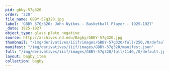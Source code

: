 ```yaml
---
pid: gbby-57g320
order: '320'
file_name: GBBY-57g320.jpg
label: 'GBBY 57G/320: John Nyikos - Basketball Player - 1925-1927'
_date: 1925-1927
object_type: glass plate negative
source: http://archives.nd.edu/Bagby/GBBY-57g320.jpg
thumbnail: "/img/derivatives/iiif/images/GBBY-57g320/full/250,/0/default.jpg"
manifest: "/img/derivatives/iiif/images/GBBY-57g320/manifest.json"
full: "/img/derivatives/iiif/images/GBBY-57g320/full/1140,/0/default.jpg"
layout: bagby_item
collection: bagby
---
```

